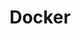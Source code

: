 ---
title: Docker
layout: category
permalink: /categories/docker/
taxonomy: docker
entries_layout: list
author_profile: true
classes: wide
sidebar:
  title: "Development"
  nav: "dev-sidebar"
---